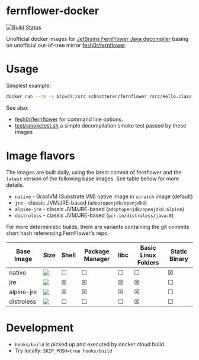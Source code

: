 fernflower-docker
===

[![Build Status](https://travis-ci.org/schnatterer/fernflower-docker.svg?branch=master)](https://travis-ci.org/schnatterer/fernflower-docker)

Unofficial docker images for [JetBrains FernFlower Java decompiler](https://github.com/JetBrains/intellij-community/tree/master/plugins/java-decompiler/engine)
basing on unofficial out-of-tree mirror [fesh0r/fernflower](https://github.com/fesh0r/fernflower).

# Usage

Simplest example:

```bash
docker run --rm -v $(pwd):/src schnatterer/fernflower /src/Hello.class /src/
```

See also:
* [fesh0r/fernflower](https://github.com/fesh0r/fernflower#command-line-options) for command line options.
* [test/smoketest.sh](test/smoketest.sh) a simple decompilation smoke test passed by these images

# Image flavors

The images are built daily, using the latest commit of fernflower and the `latest` version of the following base images.
See table bellow for more details.

* `native` - GraalVM (Substrate VM) native image in `scratch` image (default)
* `jre` - classic JVM/JRE-based (`adoptopenjdk/openjdk8`) 
* `alpine-jre` - classic JVM/JRE-based (`adoptopenjdk/openjdk8:alpine`) 
* `distroless` - classic JVM/JRE-based (`gcr.io/distroless/java:8`) 

For more deterministic builds, there are variants containing the git commits short hash referencing FernFlower's repo.


| Base Image | Size | Shell | Package Manager | libc | Basic Linux Folders | Static Binary |
|---|---|---|---|---| ---| --- |
| native | [![](https://images.microbadger.com/badges/image/schnatterer/fernflower:native.svg)](https://hub.docker.com/r/schnatterer/fernflower/tags) | ☐ | ☐ | ☐ | ☐ | ☒ | 
| jre| [![](https://images.microbadger.com/badges/image/schnatterer/fernflower:jre.svg)](https://hub.docker.com/r/schnatterer/fernflower/tags) | ☒ | ☒ | ☒ | ☒ | ☐ | 
| alpine-jre| [![](https://images.microbadger.com/badges/image/schnatterer/fernflower:alpine-jre.svg)](https://hub.docker.com/r/schnatterer/fernflower/tags) | ☒ | ☒ | ☒ | ☒ | ☐ |  
| distroless | [![](https://images.microbadger.com/badges/image/schnatterer/fernflower:distroless.svg)](https://hub.docker.com/r/schnatterer/fernflower/tags)  | ☐ | ☐ | ☐ | ☒ | ☐ | 


# Development

* `hooks/build` is picked up and executed by docker cloud build.
* Try locally: `SKIP_PUSH=true hooks/build`
